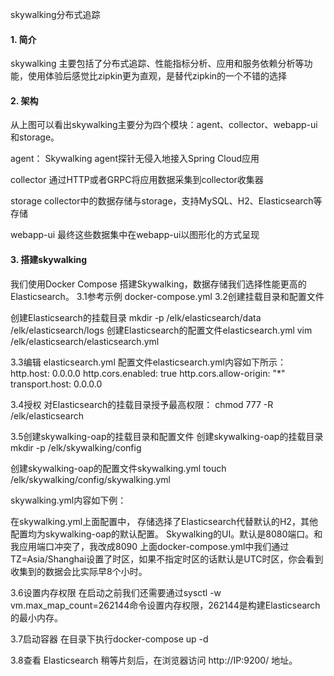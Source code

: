 skywalking分布式追踪
#### 1. 简介
skywalking 主要包括了分布式追踪、性能指标分析、应用和服务依赖分析等功能，使用体验后感觉比zipkin更为直观，是替代zipkin的一个不错的选择 

#### 2. 架构 
从上图可以看出skywalking主要分为四个模块：agent、collector、webapp-ui和storage。

agent：
Skywalking agent探针无侵入地接入Spring Cloud应用

collector
通过HTTP或者GRPC将应用数据采集到collector收集器

storage
collector中的数据存储与storage，支持MySQL、H2、Elasticsearch等存储

webapp-ui
最终这些数据集中在webapp-ui以图形化的方式呈现

#### 3. 搭建skywalking

我们使用Docker Compose 搭建Skywalking，数据存储我们选择性能更高的Elasticsearch。
3.1参考示例 docker-compose.yml
3.2创建挂载目录和配置文件

创建Elasticsearch的挂载目录
mkdir -p /elk/elasticsearch/data /elk/elasticsearch/logs
创建Elasticsearch的配置文件elasticsearch.yml
vim /elk/elasticsearch/elasticsearch.yml

3.3编辑 elasticsearch.yml
配置文件elasticsearch.yml内容如下所示：
http.host: 0.0.0.0
http.cors.enabled: true
http.cors.allow-origin: "*"
transport.host: 0.0.0.0

3.4授权
对Elasticsearch的挂载目录授予最高权限： 
chmod 777 -R /elk/elasticsearch

3.5创建skywalking-oap的挂载目录和配置文件
创建skywalking-oap的挂载目录
mkdir -p /elk/skywalking/config

创建skywalking-oap的配置文件skywalking.yml
touch /elk/skywalking/config/skywalking.yml

skywalking.yml内容如下例：

在skywalking.yml上面配置中，
存储选择了Elasticsearch代替默认的H2，其他配置均为skywalking-oap的默认配置。
Skywalking的UI。默认是8080端口。和我应用端口冲突了，我改成8090
上面docker-compose.yml中我们通过TZ=Asia/Shanghai设置了时区，如果不指定时区的话默认是UTC时区，你会看到收集到的数据会比实际早8个小时。

3.6设置内存权限
在启动之前我们还需要通过sysctl -w vm.max_map_count=262144命令设置内存权限，262144是构建Elasticsearch的最小内存。

3.7启动容器
在目录下执行docker-compose up -d

3.8查看 Elasticsearch
稍等片刻后，在浏览器访问 http://IP:9200/ 地址。



